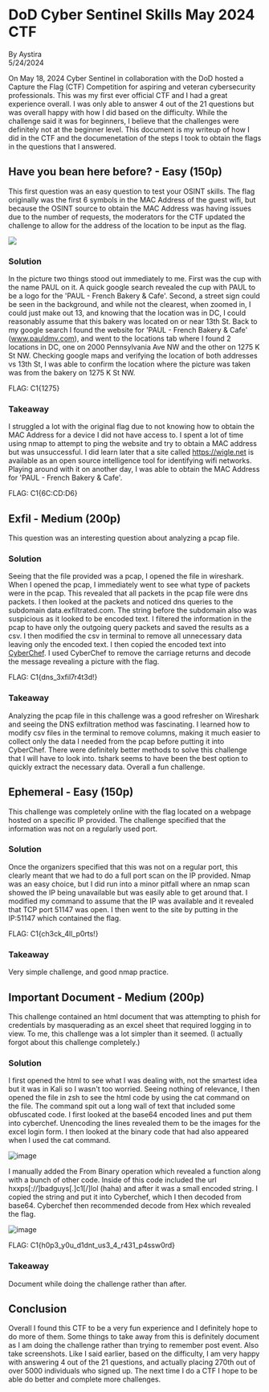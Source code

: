 # DoD Cyber Sentinel Skills May 2024 CTF
By Aystira\
5/24/2024


On May 18, 2024 Cyber Sentinel in collaboration with the DoD hosted a Capture the Flag (CTF) Competition for aspiring and veteran cybersecurity professionals. This was my first ever official CTF and I had a great experience overall.  I was only able to answer 4 out of the 21 questions but was overall happy with how I did based on the difficulty.  While the challenge said it was for beginners, I believe that the challenges were definitely not at the beginner level.  This document is my writeup of how I did in the CTF and the documenetation of the steps I took to obtain the flags in the questions that I answered.

## Have you bean here before? - Easy (150p)
This first question was an easy question to test your OSINT skills.  The flag originally was the first 6 symbols in the MAC Address of the guest wifi, but because the OSINT source to obtain the MAC Address was having issues due to the number of requests, the moderators for the CTF updated the challenge to allow for the address of the location to be input as the flag.

<img src="https://github.com/Aystira/CTF/assets/67524880/cec5a0f2-d70b-4cdd-8cfc-a7be879f3552"/>

### Solution
In the picture two things stood out immediately to me.  First was the cup with the name PAUL on it.  A quick google search revealed the cup with PAUL to be a logo for the 'PAUL - French Bakery & Cafe'. Second, a street sign could be seen in the background, and while not the clearest, when zoomed in, I could just make out 13, and knowing that the location was in DC, I could reasonably assume that this bakery was located on or near 13th St.  Back to my google search I found the website for 'PAUL - French Bakery & Cafe' (www.pauldmv.com), and went to the locations tab where I found 2 locations in DC, one on 2000 Pennsylvania Ave NW and the other on 1275 K St NW.  Checking google maps and verifying the location of both addresses vs 13th St, I was able to confirm the location where the picture was taken was from the bakery on 1275 K St NW.

FLAG: C1{1275}

### Takeaway
I struggled a lot with the original flag due to not knowing how to obtain the MAC Address for a device I did not have access to.  I spent a lot of time using nmap to attempt to ping the website and try to obtain a MAC address but was unsuccessful.  I did learn later that a site called https://wigle.net is available as an open source intelligence tool for identifying wifi networks.  Playing around with it on another day, I was able to obtain the MAC Address for 'PAUL - French Bakery & Cafe'.

FLAG: C1{6C:CD:D6}

## Exfil - Medium (200p)
This question was an interesting question about analyzing a pcap file.  

### Solution
Seeing that the file provided was a pcap, I opened the file in wireshark.  When I opened the pcap, I immediately went to see what type of packets were in the pcap.  This revealed that all packets in the pcap file were dns packets.  I then looked at the packets and noticed dns queries to the subdomain data.exfiltrated.com. The string before the subdomain also was suspicious as it looked to be encoded text. I filtered the information in the pcap to have only the outgoing query packets and saved the results as a csv.  I then modified the csv in terminal to remove all unnecessary data leaving only the encoded text.  I then copied the encoded text into [CyberChef](https://gchq.github.io/CyberChef/).  I used CyberChef to remove the carriage returns and decode the message revealing a picture with the flag.

FLAG: C1{dns_3xfil7r4t3d!}

### Takeaway
Analyzing the pcap file in this challenge was a good refresher on Wireshark and seeing the DNS exfiltration method was fascinating.  I learned how to modify csv files in the terminal to remove columns, making it much easier to collect only the data I needed from the pcap before putting it into CyberChef.  There were definitely better methods to solve this challenge that I will have to look into.  tshark seems to have been the best option to quickly extract the necessary data. Overall a fun challenge.

## Ephemeral - Easy (150p)
This challenge was completely online with the flag located on a webpage hosted on a specific IP provided.  The challenge specified that the information was not on a regularly used port.

### Solution
Once the organizers specified that this was not on a regular port, this clearly meant that we had to do a full port scan on the IP provided. Nmap was an easy choice, but I did run into a minor pitfall where an nmap scan showed the IP being unavailable but was easily able to get around that.  I modified my command to assume that the IP was available and it revealed that TCP port 51147 was open.  I then went to the site by putting in the IP:51147 which contained the flag.

FLAG: C1{ch3ck_4ll_p0rts!}

### Takeaway
Very simple challenge, and good nmap practice.

## Important Document - Medium (200p)
This challenge contained an html document that was attempting to phish for credentials by masquerading as an excel sheet that required logging in to view.  To me, this challenge was a lot simpler than it seemed. (I actually forgot about this challenge completely.)

### Solution
I first opened the html to see what I was dealing with, not the smartest idea but it was in Kali so I wasn't too worried.  Seeing nothing of relevance, I then opened the file in zsh to see the html code by using the cat command on the file.  The command spit out a long wall of text that included some obfuscated code.  I first looked at the base64 encoded lines and put them into cyberchef.  Unencoding the lines revealed them to be the images for the excel login form.  I then looked at the binary code that had also appeared when I used the cat command. 

![image](https://github.com/Aystira/DoD-Cyber-Sentinels-Skills-Challenge-May-2024-CTF/assets/67524880/84f05581-4f23-4c2e-998a-a105e22a81b0)

I manually added the From Binary operation which revealed a function along with a bunch of other code.  Inside of this code included the url hxxps[://]badguys[.]c1[/]lol (haha) and after it was a small encoded string. I copied the string and put it into Cyberchef, which I then decoded from base64.  Cyberchef then recommended decode from Hex which revealed the flag.

![image](https://github.com/Aystira/DoD-Cyber-Sentinels-Skills-Challenge-May-2024-CTF/assets/67524880/f67133f8-09c5-41cc-881a-aa50dea19eb2)

FLAG: C1{h0p3_y0u_d1dnt_us3_4_r431_p4ssw0rd}

### Takeaway
Document while doing the challenge rather than after.

## Conclusion
Overall I found this CTF to be a very fun experience and I definitely hope to do more of them.  Some things to take away from this is definitely document as I am doing the challenge rather than trying to remember post event.  Also take screenshots.  Like I said earlier, based on the difficulty, I am very happy with answering 4 out of the 21 questions, and actually placing 270th out of over 5000 individuals who signed up.  The next time I do a CTF I hope to be able do better and complete more challenges.
